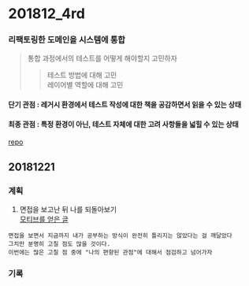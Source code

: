 # 201812_4rd
### 리팩토링한 도메인을 시스템에 통합  
> 통합 과정에서의 테스트를 어떻게 해야할지 고민하자  
  >> 테스트 방법에 대해 고민  
  >> 레이어별 역할에 대해 고민  
#### 단기 관점 : 레거시 환경에서 테스트 작성에 대한 책을 공감하면서 읽을 수 있는 상태  
#### 최종 관점 : 특정 환경이 아닌, 테스트 자체에 대한 고려 사항들을 넓힐 수 있는 상태  


[repo](https://github.com/ddingcham/MayakAgain)  

## 20181221
### 계획
1. 면접을 보고난 뒤 나를 되돌아보기  
[모티브를 얻은 글](http://www.mimul.com/pebble/default/2018/01/05/1515145860439.html)
```
면접을 보면서 지금까지 내가 공부하는 방식이 완전히 틀리지는 않았다는 걸 깨달았다
그치만 분명히 고칠 점도 많을 것이다.
이번에는 많은 고칠 점 중에 "나의 편향된 관점"에 대해서 점검하고 넘어가자
```

### 기록
